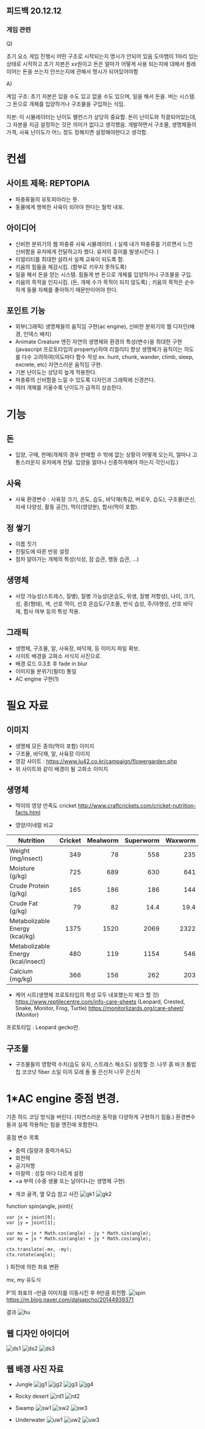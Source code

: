## 피드백 20.12.12
### 게임 관련
 Q)
 
 초기 요소 게임 진행시 어떤 구조로 시작되는지 명시가 안되어 있음
 도마뱀이 1마리 있는 상태로 시작하고 초기 자본은 xx원이고 돈은 얼마가 어떻게 사용 되는지에 대해서 
 플레이어는 돈을 쓰는지 안쓰는지에 관해서 명시가 되어있어야함
 
 A)
 
 게임 구조: 초기 자본은 있을 수도 있고 없을 수도 있으며, 일을 해서 돈을. 버는 시스템. 그 돈으로 개체를 입양하거나 구조물을 구입하는 식임.
 
 자본: 이 시뮬레이터는 난이도 밸런스가 상당히 중요함. 돈이 난이도와 직결되어있는데, 그 자본을 지금 설정하는 것은 의미가 없다고 생각했음. 개발하면서 구조물, 생명체들의 가격, 사육 난이도가 어느 정도 정해지면 설정해야한다고 생각함.

# 컨셉
## 사이트 제목: REPTOPIA
 - 파충류들의 유토피아라는 뜻.
 - 동물에게 행복한 사육이 되어야 한다는 철학 내포.

## 아이디어
 - 신비한 분위기의 웹 파충류 사육 시뮬레이터. ( 실제 내가 파충류를 기르면서 느낀 신비함을 유저에게 전달하고자 했다. 유저의 흥미를 발생시킨다. )
 - 리얼리티를 최대한 살려서 실제 교육이 되도록 함.
 - 키움의 힘듦을 체감시킴. (함부로 키우지 못하도록)
 - 일을 해서 돈을 얻는 시스템. 힘들게 번 돈으로 개체를 입양하거나 구조물을 구입.
 - 키움의 목적을 인지시킴. (돈, 개체 수가 목적이 되지 않도록)
 ; 키움의 목적은 순수하게 동물 자체를 좋아하기 때문만이어야 한다. 

## 포인트 기능
 - 외부(그래픽)
  생명체들의 움직임 구현(ac engine), 신비한 분위기의 웹 디자인(배경, 인덱스 배치)
 - Animate Creature 엔진
  자연의 생명체와 환경의 특성(변수)을 최대한 구현(javascript 프로토타입의 property)하여 리얼리티 향상
  생명체가 움직이는 의도를 다수 고려하여(의도마다 함수 작성 ex. hunt, chunk, wander, climb, sleep, excrete, etc) 자연스러운 움직임 구현.
  - 기본 난이도는 상당히 높게 적용한다.
  - 파충류의 신비함을 느낄 수 있도록 디자인과 그래픽에 신경쓴다.
  - 여러 개체를 키울수록 난이도가 급격히 상승한다.
# 기능
## 돈
 - 입양, 구매, 판매(개체의 경우 판매할 수 밖에 없는 상황이 어떻게 오는지, 얼마나 고통스러운지 유저에게 전달. 입양을 얼마나 신중하게해야 하는지 각인시킴.)

## 사육
 - 사육 환경변수 : 사육장 크기, 온도, 습도, 바닥재(촉감, 버로우, 습도), 구조물(은신, 자세 다양성, 활동 공간), 먹이(영양분), 합사(먹이 포함).

## 정 쌓기
 - 이름 짓기
 - 친밀도에 따른 반응 설정
 - 점차 알아가는 개체의 특성(식성, 잠 습관, 행동 습관, ...)

## 생명체
 - 사망 가능성(스트레스, 질병), 질병 가능성(온습도, 위생, 질병 저항성), 나이, 크기, 성, 종(형태), 색, 선호 먹이, 선호 온습도/구조물, 번식 습성, 주/야행성, 선호 바닥재, 합사 여부 등의 특성 적용.

## 그래픽
 - 생명체, 구조물, 알, 사육장, 바닥재, 등 이미지 파일 확보.
 - 사이트 배경을 고화소 서식지 사진으로.
 - 배경 로드 0.3초 후 fade in blur
 - 이미지들 분위기(필터) 통일
 - AC engine 구현(1)

# 필요 자료
## 이미지
 - 생명체 모든 종의(먹이 포함) 이미지
 - 구조물, 바닥재, 알, 사육장 이미지
 - 영감 사이트 : https://www.lu42.co.kr/campaign/flowergarden.php 
 - 위 사이트와 같이 배경이 될 고화소 이미지

## 생명체
 - 먹이의 영양 만족도
  cricket http://www.craftcrickets.com/cricket-nutrition-facts.html

 - 영양/미네랄 비교

|       Nutrition       |   Cricket   |    Mealworm   |  Superworm  |   Waxworm   |
|-----------------------|------------:|--------------:|------------:|------------:|
| Weight (mg/insect)                 |  349 | 78  | 558 | 235 |
| Moisture (g/kg)                    |  725 | 689 | 630 | 641 |
| Crude Protein (g/kg)               |  165 | 186 | 186 | 144 |
| Crude Fat (g/kg)                   |  79  | 82  | 14.4| 19.4|
| Metabolizable Energy (kcal/kg)     | 1375 | 1520| 2069| 2322|
| Metabolizable Energy (kcal/insect) |  480 | 119 | 1154| 546 |
| Calcium (mg/kg)                    |  366 | 156 | 262 | 203 |


 - 케어 시트(생명체 프로토타입의 특성 모두 내포했는지 체크 할 것)
 https://www.reptilecentre.com/info-care-sheets
(Leopard, Crested, Snake, Monitor, Frog, Turtle)
 https://monitorlizards.org/care-sheet/
(Monitor)

 프로토타입 : Leopard gecko만.
 
## 구조물
 - 구조물들의 영향력 수치(습도 유지, 스트레스 해소도) 설정할 것.
  나무
  흙
  바크
  톱밥
  칩
  코코넛 fiber
  소일
  이끼
  모래
  돌
  돌 은신처
  나무 은신처
# 1*AC engine 중점 변경.
 기존 하드 코딩 방식을 버린다. (자연스러운 동작을 다양하게 구현하기 힘듦.)
 환경변수들과 실제 작용하는 힘을 엔진에 포함한다. 

 중점 변수 목록

  - 중력 (질량과 중력가속도)
  - 회전력
  - 공기저항
  - 마찰력 : 성질 마다 다르게 설정
  - +a 부력 (수중 생물 또는 날아다니는 생명체 구현)

* 게코 골격, 옆 모습 참고 사진
![gk1](/img/tokbone.jpg)
![gk2](/img/leoside.jpg)


function spin(angle, joint){

    var jx = joint[0];
    var jy = joint[1];

    var mx = jx * Math.cos(angle) - jy * Math.sin(angle);
    var my = jx * Math.sin(angle) + jy * Math.cos(angle);

    ctx.translate(-mx, -my);
    ctx.rotate(angle);
}
회전에 의한 좌표 변환


mx, my 유도식

P’의 좌표의 –만큼 이미지를 이동시킨 후 θ만큼 회전함.
![spin](/img/spin.png)
https://m.blog.naver.com/dalsapcho/20144939371

결과
![hu](/img/headUp.gif)




## 웹 디자인 아이디어
![ds1](/img/design0.jpg)
![ds2](/img/design1.jpg)
![ds3](/img/design2.jpg)


## 웹 배경 사진 자료

- Jungle
![jg1](/img/green-trees.jpg)
![jg2](/img/Jungle.jpg)
![jg3](/img/Jungle-Book.jpg)
![jg4](/img/Waterfall.jpg)


- Rocky desert
![rd1](/img/rockd.jpg)
![rd2](/img/rockyd.jpg)


- Swamp
![sw1](/img/swamp.jpg)
![sw2](/img/swamp2.jpg)
![sw3](/img/swamp_alligator.jpg)


- Underwater
![uw1](/img/underwatjung.jpg)
![uw2](/img/underwater.jpg)
![uw3](/img/underwaterfish.jpg)




